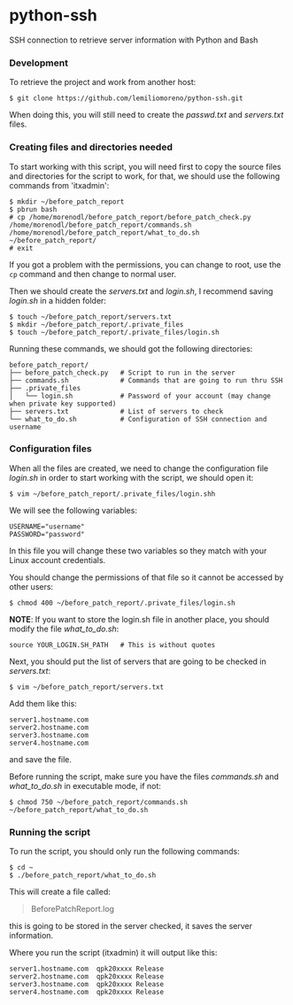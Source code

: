 # python-ssh
SSH connection to retrieve server information with Python and Bash

### Development
To retrieve the project and work from another host:
```
$ git clone https://github.com/lemiliomoreno/python-ssh.git
```
When doing this, you will still need to create the *passwd.txt* and *servers.txt* files.

### Creating files and directories needed
To start working with this script, you will need first to copy the source files and directories for the script to work, for that, we should use the following commands from 'itxadmin':
```
$ mkdir ~/before_patch_report
$ pbrun bash
# cp /home/morenodl/before_patch_report/before_patch_check.py /home/morenodl/before_patch_report/commands.sh /home/morenodl/before_patch_report/what_to_do.sh ~/before_patch_report/
# exit
```
If you got a problem with the permissions, you can change to root, use the ```cp``` command and then change to normal user.

Then we should create the *servers.txt* and *login.sh*, I recommend saving *login.sh* in a hidden folder:
```
$ touch ~/before_patch_report/servers.txt
$ mkdir ~/before_patch_report/.private_files
$ touch ~/before_patch_report/.private_files/login.sh
```
Running these commands, we should got the following directories:
```
before_patch_report/
├── before_patch_check.py   # Script to run in the server
├── commands.sh             # Commands that are going to run thru SSH
├── .private_files
│   └── login.sh            # Password of your account (may change when private key supported)
├── servers.txt             # List of servers to check
└── what_to_do.sh           # Configuration of SSH connection and username 
```
### Configuration files
When all the files are created, we need to change the configuration file *login.sh* in order to start working with the script, we should open it:
```
$ vim ~/before_patch_report/.private_files/login.shh
```
We will see the following variables:
```
USERNAME="username"
PASSWORD="password"
```
In this file you will change these two variables so they match with your Linux account credentials.

You should change the permissions of that file so it cannot be accessed by other users:
```
$ chmod 400 ~/before_patch_report/.private_files/login.sh
```

**NOTE**: If you want to store the login.sh file in another place, you should modify the file *what_to_do.sh*:
```
source YOUR_LOGIN.SH_PATH   # This is without quotes
```

Next, you should put the list of servers that are going to be checked in *servers.txt*:
```
$ vim ~/before_patch_report/servers.txt
```
Add them like this:
```
server1.hostname.com
server2.hostname.com
server3.hostname.com
server4.hostname.com
```
and save the file.

Before running the script, make sure you have the files *commands.sh* and *what_to_do.sh* in executable mode, if not:
```
$ chmod 750 ~/before_patch_report/commands.sh ~/before_patch_report/what_to_do.sh
```
### Running the script
To run the script, you should only run the following commands:
```
$ cd ~
$ ./before_patch_report/what_to_do.sh
```
This will create a file called:
> BeforePatchReport.log

this is going to be stored in the server checked, it saves the server information.

Where you run the script (itxadmin) it will output like this:
```
server1.hostname.com  qpk20xxxx Release
server2.hostname.com  qpk20xxxx Release
server3.hostname.com  qpk20xxxx Release
server4.hostname.com  qpk20xxxx Release
```
